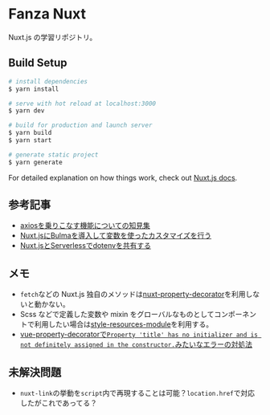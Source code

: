 # Fanza Nuxt

Nuxt.js の学習リポジトリ。

## Build Setup

``` bash
# install dependencies
$ yarn install

# serve with hot reload at localhost:3000
$ yarn dev

# build for production and launch server
$ yarn build
$ yarn start

# generate static project
$ yarn generate
```

For detailed explanation on how things work, check out [Nuxt.js docs](https://nuxtjs.org).

## 参考記事

- [axiosを乗りこなす機能についての知見集](https://qiita.com/terrierscript/items/ccb56b6fc05aa7821c42)
- [Nuxt.jsにBulmaを導入して変数を使ったカスタマイズを行う](https://qiita.com/mnmemo/items/5eb4fb8cbfe17670fd36)
- [Nuxt.jsとServerlessでdotenvを共有する](https://qiita.com/kai_kou/items/4eb83f92296a7311fe39)

## メモ

- `fetch`などの Nuxt.js 独自のメソッドは[nuxt-property-decorator](https://github.com/nuxt-community/nuxt-property-decorator)を利用しないと動かない。
- Scss などで定義した変数や mixin をグローバルなものとしてコンポーネントで利用したい場合は[style-resources-module](https://github.com/nuxt-community/style-resources-module)を利用する。
- [vue-property-decoratorで`Property 'title' has no initializer and is not definitely assigned in the constructor.`みたいなエラーの対処法](https://github.com/kaorun343/vue-property-decorator/issues/81#issuecomment-399997760)

## 未解決問題

- `nuxt-link`の挙動を`script`内で再現することは可能？`location.href`で対応したがこれであってる？